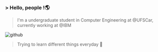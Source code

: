 ### > Hello, people !🌎

> I'm a undergraduate student in Computer Engineering at @UFSCar, currently working at @IBM

![github](https://user-images.githubusercontent.com/51387195/136111926-c5dfb943-ad7f-4123-83bf-b969b0e49a17.gif)

> Trying to learn different things everyday 💜

